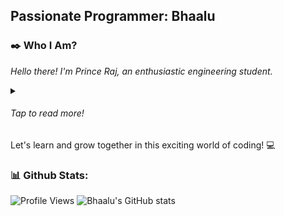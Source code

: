 <h2 style="align-self: center;">Passionate Programmer: Bhaalu</h2>


### ✒️ Who I Am?
<span style="font-style: italic;">Hello there! I'm Prince Raj, an enthusiastic engineering student.</span>
<details>
    <summary><h6>Tap to read more!</h6></summary><br>
    <p>💻<span style="font-style: italic;">I recently embarked on my coding journey, and I'm passionate about learning
            and exploring the world of programming. Every day, I'm amazed by the possibilities and the impact that code
            can have in shaping our world.</span></p>
    <p>🎓 <span style="font-style: italic;">Currently in the early stages of my engineering degree, I'm eager to develop
            a strong foundation in coding and programming. I'm focusing on learning various programming languages and
            frameworks.</span></p>
    <p>🌟 <span style="font-style: italic;">I believe in the power of continuous learning and growth. While I may be a
            beginner, I'm dedicated to honing my skills and expanding my knowledge through personal projects and online
            resources. I'm excited about the challenges and opportunities that lie ahead.</span></p>
    <p>🚀 <span style="font-style: italic;">I'm open to collaborating with fellow developers, sharing ideas, and being
            part of the thriving coding community. I'm also looking forward to contributing to open-source projects as I
            progress in my coding journey.</span></p>
</details>
Let's learn and grow together in this exciting world of coding! 💻


### 📊 Github Stats:
![Profile Views](https://komarev.com/ghpvc/?username=Bhaalu-69)
![Bhaalu's GitHub
stats](https://github-readme-stats.vercel.app/api?username=Bhaalu-69&theme=dracula&bg_color=00000000&show_icons=true&hide=prs,issues)

